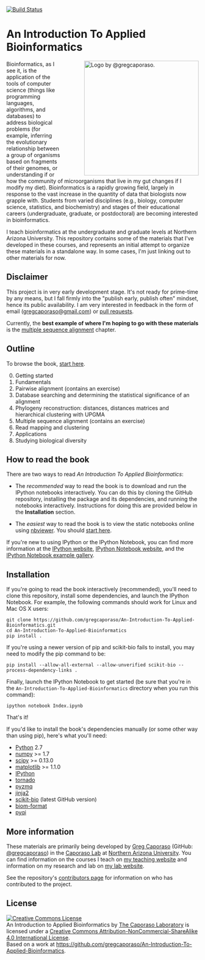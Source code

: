 [![Build Status](https://travis-ci.org/gregcaporaso/An-Introduction-To-Applied-Bioinformatics.png?branch=master)](https://travis-ci.org/gregcaporaso/An-Introduction-To-Applied-Bioinformatics)

An Introduction To Applied Bioinformatics
=========================================

<div style="float: right; margin-left: 30px;"><img title="Logo by @gregcaporaso." style="float: right;margin-left: 30px;" src="https://raw.github.com/gregcaporaso/An-Introduction-To-Applied-Bioinformatics/master/images/logo.png" align=right height=300/></div>

Bioinformatics, as I see it, is the application of the tools of computer science (things like programming languages, algorithms, and databases) to address biological problems (for example, inferring the evolutionary relationship between a group of organisms based on fragments of their genomes, or understanding if or how the community of microorganisms that live in my gut changes if I modify my diet). Bioinformatics is a rapidly growing field, largely in response to the vast increase in the quantity of data that biologists now grapple with. Students from varied disciplines (e.g., biology, computer science, statistics, and biochemistry) and stages of their educational careers (undergraduate, graduate, or postdoctoral) are becoming interested in bioinformatics.

I teach bioinformatics at the undergraduate and graduate levels at Northern Arizona University. This repository contains some of the materials that I've developed in these courses, and represents an initial attempt to organize these materials in a standalone way. In some cases, I'm just linking out to other materials for now.

Disclaimer
----------

This project is in very early development stage. It's not ready for prime-time by any means, but I fall firmly into the "publish early, publish often" mindset, hence its public availability. I am very interested in feedback in the form of email (gregcaporaso@gmail.com) or [pull requests](https://help.github.com/articles/using-pull-requests).

Currently, the **best example of where I'm hoping to go with these materials** is the [multiple sequence alignment](http://nbviewer.ipython.org/github/gregcaporaso/An-Introduction-To-Applied-Bioinformatics/blob/master/algorithms/4-multiple-sequence-alignment.ipynb) chapter.

Outline
-------

To browse the book, [start here](http://nbviewer.ipython.org/github/gregcaporaso/An-Introduction-To-Applied-Bioinformatics/blob/master/Index.ipynb).

0. Getting started
1. Fundamentals
  1. Pairwise alignment (contains an exercise)
  2. Database searching and determining the statistical significance of an alignment
  3. Phylogeny reconstruction: distances, distances matrices and hierarchical clustering with UPGMA
  4. Multiple sequence alignment (contains an exercise)
  5. Read mapping and clustering
2. Applications
  1. Studying biological diversity

How to read the book
--------------------

There are two ways to read *An Introduction To Applied Bioinformatics*:

* The *recommended* way to read the book is to download and run the IPython notebooks interactively. You can do this by cloning the GitHub repository, installing the package and its dependencies, and running the notebooks interactively. Instructions for doing this are provided below in the **Installation** section.

* The *easiest* way to read the book is to view the static notebooks online using [nbviewer](http://nbviewer.ipython.org/). You should [start here](http://nbviewer.ipython.org/github/gregcaporaso/An-Introduction-To-Applied-Bioinformatics/blob/master/Index.ipynb).

If you're new to using IPython or the IPython Notebook, you can find more information at the [IPython website](http://www.ipython.org/), [IPython Notebook website](http://ipython.org/notebook), and the [IPython Notebook example gallery](https://github.com/ipython/ipython/wiki/A-gallery-of-interesting-IPython-Notebooks).

Installation
------------

If you're going to read the book interactively (recommended), you'll need to clone this repository, install some dependencies, and launch the IPython Notebook. For example, the following commands should work for Linux and Mac OS X users:

    git clone https://github.com/gregcaporaso/An-Introduction-To-Applied-Bioinformatics.git
    cd An-Introduction-To-Applied-Bioinformatics
    pip install .

If you're using a newer version of pip and scikit-bio fails to install, you may need to modify the pip command to be:

    pip install --allow-all-external --allow-unverified scikit-bio --process-dependency-links .

Finally, launch the IPython Notebook to get started (be sure that you're in the ``An-Introduction-To-Applied-Bioinformatics`` directory when you run this command):

    ipython notebook Index.ipynb

That's it!

If you'd like to install the book's dependencies manually (or some other way than using pip), here's what you'll need:

- [Python](http://www.python.org/) 2.7
- [numpy](http://www.numpy.org/) >= 1.7
- [scipy](http://www.scipy.org/) >= 0.13.0
- [matplotlib](http://www.matplotlib.org/) >= 1.1.0
- [IPython](http://www.ipython.org/)
- [tornado](http://www.tornadoweb.org/en/stable/)
- [pyzmq](http://zeromq.github.io/pyzmq/)
- [jinja2](http://jinja.pocoo.org/)
- [scikit-bio](http://scikit-bio.org/) (latest GitHub version)
- [biom-format](http://www.biom-format.org)
- [pyqi](http://biocore.github.io/pyqi/doc/index.html)

More information
----------------

These materials are primarily being developed by [Greg Caporaso](http://caporasolab.us/people/greg-caporaso/) (GitHub: [@gregcaporaso](https://github.com/gregcaporaso)) in the [Caporaso Lab](http://www.caporasolab.us) at [Northern Arizona University](http://www.nau.edu). You can find information on the courses I teach on [my teaching website](http://www.caporasolab.us/teaching) and information on my research and lab on [my lab website](http://www.caporasolab.us).

See the repository's [contributors page](https://github.com/gregcaporaso/An-Introduction-To-Applied-Bioinformatics/graphs/contributors) for information on who has contributed to the project.

License
-------

<a rel="license" href="http://creativecommons.org/licenses/by-nc-sa/4.0/"><img alt="Creative Commons License" style="border-width:0" src="http://i.creativecommons.org/l/by-nc-sa/4.0/88x31.png" /></a><br /><span xmlns:dct="http://purl.org/dc/terms/" href="http://purl.org/dc/dcmitype/InteractiveResource" property="dct:title" rel="dct:type">An Introduction to Applied Bioinformatics</span> by <a xmlns:cc="http://creativecommons.org/ns#" href="http://www.caporasolab.us" property="cc:attributionName" rel="cc:attributionURL">The Caporaso Laboratory</a> is licensed under a <a rel="license" href="http://creativecommons.org/licenses/by-nc-sa/4.0/">Creative Commons Attribution-NonCommercial-ShareAlike 4.0 International License</a>.<br />Based on a work at <a xmlns:dct="http://purl.org/dc/terms/" href="https://github.com/gregcaporaso/An-Introduction-To-Applied-Bioinformatics" rel="dct:source">https://github.com/gregcaporaso/An-Introduction-To-Applied-Bioinformatics</a>.
